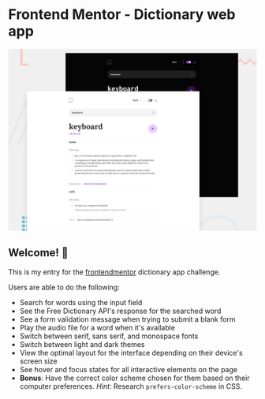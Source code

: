 # Frontend Mentor - Dictionary web app

![Design preview for the Dictionary web app coding challenge](./preview.jpg)

## Welcome! 👋

This is my entry for the [frontendmentor](https://www.frontendmentor.io) dictionary app challenge. 


Users are able to do the following: 
- Search for words using the input field
- See the Free Dictionary API's response for the searched word
- See a form validation message when trying to submit a blank form
- Play the audio file for a word when it's available
- Switch between serif, sans serif, and monospace fonts
- Switch between light and dark themes
- View the optimal layout for the interface depending on their device's screen size
- See hover and focus states for all interactive elements on the page
- **Bonus**: Have the correct color scheme chosen for them based on their computer preferences. _Hint_: Research `prefers-color-scheme` in CSS.

